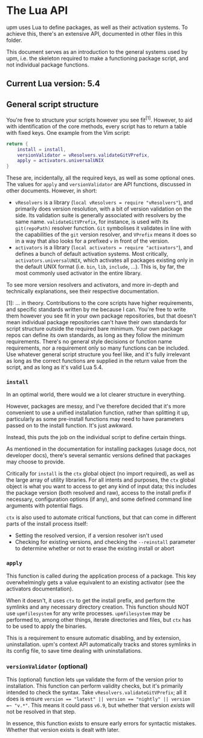 # The Lua API

upm uses Lua to define packages, as well as their activation systems. To achieve this, there's an extensive API, documented in other files in this folder.

This document serves as an introduction to the general systems used by upm, i.e. the skeleton required to make a functioning package script, and not individual package functions.

## Current Lua version: 5.4

## General script structure

You're free to structure your scripts however you see fit<sup>[1]</sup>. However, to aid with identification of the core methods, every script has to return a table with fixed keys. One example from the Vim script:

```lua
return {
    install = install,
    versionValidator = vResolvers.validateGitVPrefix,
    apply = activators.universalUNIX
}
```

These are, incidentally, all the required keys, as well as some optional ones. The values for `apply` and `versionValidator` are API functions, discussed in other documents. However, in short:

* `vResolvers` is a library (`local vResolvers = require "vResolvers"`), and primarily does version resolution, with a bit of version validation on the side. Its validation suite is generally associated with resolvers by the same name. `validateGitVPrefix`, for instance, is used with its `git(repoPath)` resolver function. `Git` symbolises it validates in line with the capabilities of the `git` version resolver, and `VPrefix` means it does  so in a way that also looks for a prefixed `v` in front of the version.
* `activators` is a library (`local activators = require "activators"`), and defines a bunch of default activation systems. Most critically, `activators.universalUNIX`, which activates all packages existing only in the default UNIX format (i.e. `bin`, `lib`, `include`, ...). This is, by far, the most commonly used activator in the entire library.

To see more version resolvers and activators, and more in-depth and technically explanations, see their respective documentation.

[1]: ... in theory. Contributions to the core scripts have higher requirements, and specific standards written by me because I can. You're free to write them however you see fit in your own package repositories, but that doesn't mean individual package repositories can't have their own standards for script structure outside the required bare minimum. Your own package repos can define its own standards, as long as they follow the minimum requirements. There's no general style decisions or function name requirements, nor a requirement only so many functions can be included. Use whatever general script structure you feel like, and it's fully irrelevant as long as the correct functions are supplied in the return value from the script, and as long as it's valid Lua 5.4.

### `install`

In an optimal world, there would we a lot clearer structure in everything.

However, packages are messy, and I've therefore decided that it's more convenient to use a unified installation function, rather than splitting it up, particularly as some pre-install functions may need to have parameters passed on to the install function. It's just awkward.

Instead, this puts the job on the individual script to define certain things.

As mentioned in the documentation for installing packages (usage docs, not developer docs), there's several semantic versions defined that packages may choose to provide.

Critically for `install` is the `ctx` global object (no import required), as well as the large array of utility libraries. For all intents and purposes, the `ctx` global object is what you want to access to get any kind of input data; this includes the package version (both resolved and raw), access to the install prefix if necessary, configuration options (if any), and some defined command line arguments with potential flags.

`ctx` is also used to automate critical functions, but that can come in different parts of the install process itself:

* Setting the resolved version, if a version resolver isn't used
* Checking for existing versions, and checking the `--reinstall` parameter to determine whether or not to erase the existing install or abort

### `apply`

This function is called during the application process of a package. This key overwhelmingly gets a value equivalent to an existing activator (see the activators documentation).

When it doesn't, it uses `ctx` to get the install prefix, and perform the symlinks and any necessary directory creation. This function should NOT use `upmfilesystem` for any write processes. `upmfilesystem` may be performed to, among other things, iterate directories and files, but `ctx` has to be used to apply the binaries.

This is a requirement to ensure automatic disabling, and by extension, uninstallation. upm's context API automatically tracks and stores symlinks in its config file, to save time dealing with uninstallations.

### `versionValidator` (optional)

This (optional) function lets `upm` validate the form of the version prior to installation. This function can perform validity checks, but it's primarily intended to check the syntax. Take `vResolvers.validateGitVPrefix`; all it does is ensure `version == "latest" || version == "nightly" || version =~ "v.*"`. This means it could pass `v6.9`, but whether that version _exists_ will not be resolved in that step.

In essence, this function exists to ensure early errors for syntactic mistakes. Whether that version exists is dealt with later.
